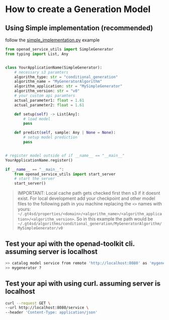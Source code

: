# How to create a Generation Model

## Using Simple implementation (recommended)
follow the [simple_implementation.py](/examples/generation/simple_implementation.py) example


```python
from openad_service_utils import SimpleGenerator
from typing import List, Any


class YourApplicationName(SimpleGenerator):
    # necessary s3 paramters
    algorithm_type: str = "conditional_generation"
    algorithm_name = "MyGeneratorAlgorithm"
    algorithm_application: str = "MySimpleGenerator"
    algorithm_version: str = "v0"
    # your custom api paramters
    actual_parameter1: float = 1.61
    actual_parameter2: float = 1.61

    def setup(self) -> List[Any]:
        # load model
        pass

    def predict(self, sample: Any | None = None):
        # setup model prediction
        pass


# register model outside of if __name__ == "__main__"
YourApplicationName.register()

if __name__ == "__main__":
    from openad_service_utils import start_server
    # start the server
    start_server()
```

> IMPORTANT: Local cache path gets checked first then s3 if it doesnt exist. For local development add your checkpoint and other model files to the following path in you machine replacing the `<>` names with yours: `~/.gt4sd/properties/<domain>/<algorithm_name>/<algorithm_application>/<algorithm_version>`. So in this example the path would be `~/.gt4sd/algorithms/conditional_generation/MyGeneratorAlgorithm/MySimpleGenerator/v0`


## Test your api with the openad-toolkit cli. assuming server is localhost
```bash
>> catalog model service from remote 'http://localhost:8080' as 'mygenerator'
>> mygenerator ?
```

## Test your api with using curl. assuming server is localhost
```bash
curl --request GET \
--url http://localhost:8080/service \
--header 'Content-Type: application/json'
```